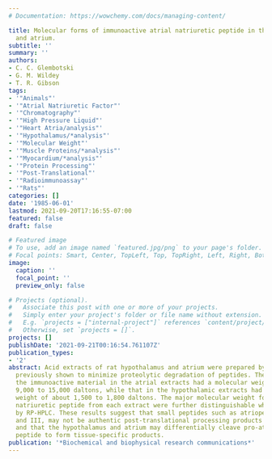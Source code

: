```yaml
---
# Documentation: https://wowchemy.com/docs/managing-content/

title: Molecular forms of immunoactive atrial natriuretic peptide in the rat hypothalamus
  and atrium.
subtitle: ''
summary: ''
authors:
- C. C. Glembotski
- G. M. Wildey
- T. R. Gibson
tags:
- '"Animals"'
- '"Atrial Natriuretic Factor"'
- '"Chromatography"'
- '"High Pressure Liquid"'
- '"Heart Atria/analysis"'
- '"Hypothalamus/*analysis"'
- '"Molecular Weight"'
- '"Muscle Proteins/*analysis"'
- '"Myocardium/*analysis"'
- '"Protein Processing"'
- '"Post-Translational"'
- '"Radioimmunoassay"'
- '"Rats"'
categories: []
date: '1985-06-01'
lastmod: 2021-09-20T17:16:55-07:00
featured: false
draft: false

# Featured image
# To use, add an image named `featured.jpg/png` to your page's folder.
# Focal points: Smart, Center, TopLeft, Top, TopRight, Left, Right, BottomLeft, Bottom, BottomRight.
image:
  caption: ''
  focal_point: ''
  preview_only: false

# Projects (optional).
#   Associate this post with one or more of your projects.
#   Simply enter your project's folder or file name without extension.
#   E.g. `projects = ["internal-project"]` references `content/project/deep-learning/index.md`.
#   Otherwise, set `projects = []`.
projects: []
publishDate: '2021-09-21T00:16:54.761107Z'
publication_types:
- '2'
abstract: Acid extracts of rat hypothalamus and atrium were prepared by a procedure
  previously shown to minimize proteolytic degradation of peptides. The majority of
  the immunoactive material in the atrial extracts had a molecular weight of approximately
  9,000 to 15,000 daltons, while that in the hypothalamic extracts had a molecular
  weight of about 1,500 to 1,800 daltons. The major molecular weight forms of atrial
  natriuretic peptide from each extract were further distinguishable when analyzed
  by RP-HPLC. These results suggest that small peptides such as atriopeptins I, II,
  and III, may not be authentic post-translational processing products in the atrium,
  and that the hypothalamus and atrium may differentially cleave pro-atrial natriuretic
  peptide to form tissue-specific products.
publication: '*Biochemical and biophysical research communications*'
---
```

